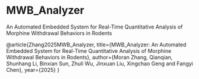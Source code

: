 # MWB_Analyzer
An Automated Embedded System for  Real-Time Quantitative Analysis of Morphine Withdrawal  Behaviors in Rodents


@article{Zhang2025MWB_Analyzer,
  title={MWB_Analyzer: An Automated Embedded System for Real-Time Quantitative Analysis of Morphine Withdrawal Behaviors in Rodents},
  author={Moran Zhang, Qianqian, Shunhang Li, Binxian Sun, Zhuli Wu, Jinxuan Liu, Xingchao Geng and Fangyi Chen},
  year={2025}
} 
